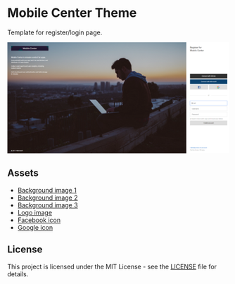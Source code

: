 # Mobile Center Theme
Template for register/login page.

![Preview image](screenshots/register.png)

## Assets
* [Background image 1](https://unsplash.com/photos/Z3ownETsdNQ)
* [Background image 2](https://unsplash.com/photos/v8pE7-pukyY)
* [Background image 3](https://unsplash.com/photos/GiIZSko7Guk)
* [Logo image](http://thepatternlibrary.com/#kale-salad)
* [Facebook icon](http://www.flaticon.com/free-icon/facebook_124010) 
* [Google icon](http://www.flaticon.com/free-icon/search_281764) 

## License
This project is licensed under the MIT License - see the [LICENSE](LICENSE) file for details.